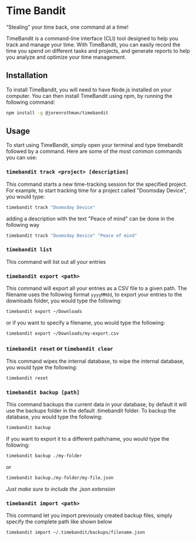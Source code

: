 # Time Bandit 
“Stealing” your time back, one command at a time!

TimeBandit is a command-line interface (CLI) tool designed to help you track and manage your time. With TimeBandit, you can easily record the time you spend on different tasks and projects, and generate reports to help you analyze and optimize your time management.

## Installation
To install TimeBandit, you will need to have Node.js installed on your computer. You can then install TimeBandit using npm, by running the following command:

```bash
npm install -g @jorenrothman/timebandit
```

## Usage
To start using TimeBandit, simply open your terminal and type timebandit followed by a command. Here are some of the most common commands you can use:

### `timebandit track <project> [description]`

This command starts a new time-tracking session for the specified project. For example, to start tracking time for a project called "Doomsday Device", you would type:

```bash
timebandit track "Doomsday Device"
```

adding a description with the text "Peace of mind" can be done in the following way
```bash
timebandit track "Doomsday Device" "Peace of mind"
```

### `timebandit list`

This command will list out all your entries

### `timebandit export <path>`

This command will export all your entries as a CSV file to a given path. The filename uses the following format `yyyyMMdd`, to export your entries to the downloads folder, you would type the following:
```bash
timebandit export ~/Downloads
```
or if you want to specify a filename, you would type the following:
```bash
timebandit export ~/Downloads/my-export.csv
```

### `timebandit reset` or `timebandit clear`

This command wipes the internal database, to wipe the internal database, you would type the following:

```bash
timebandit reset
```

### `timebandit backup [path]`

This command backups the current data in your database, by default it will use the backups folder in the default .timebandit folder.
To backup the database, you would type the following:

```bash
timebandit backup
```

If you want to export it to a different path/name, you would type the following:

```bash
timebandit backup ./my-folder
```
or
```bash
timebandit backup./my-folder/my-file.json
```
*Just make sure to include the .json extension*

### `timebandit import <path>`

This command let you import previously created backup files, simply specify the complete path like shown below

```bash
timebandit import ~/.timebandit/backups/filename.json
```
